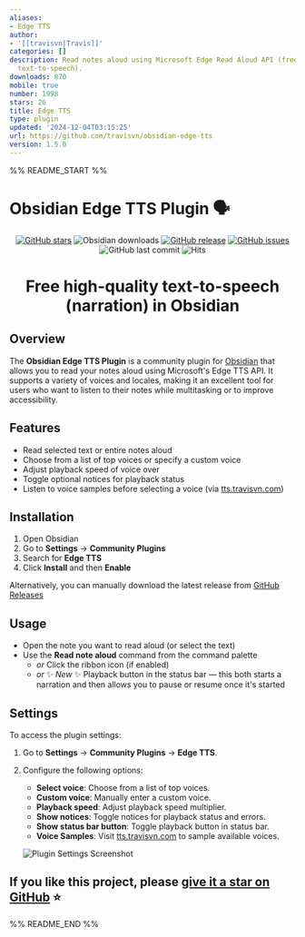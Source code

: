 ```yaml
---
aliases:
- Edge TTS
author:
- '[[travisvn|Travis]]'
categories: []
description: Read notes aloud using Microsoft Edge Read Aloud API (free, high quality
  text-to-speech).
downloads: 870
mobile: true
number: 1998
stars: 26
title: Edge TTS
type: plugin
updated: '2024-12-04T03:15:25'
url: https://github.com/travisvn/obsidian-edge-tts
version: 1.5.0
---
```


%% README_START %%

# Obsidian Edge TTS Plugin 🗣️

<p align="center">
	<a href="https://github.com/travisvn/obsidian-edge-tts">
		<img src="https://img.shields.io/github/stars/travisvn/obsidian-edge-tts?style=social" alt="GitHub stars"></a>
    <img src="https://img.shields.io/badge/dynamic/json?logo=obsidian&color=%23483699&label=downloads&query=%24%5B%27edge-tts%27%5D.downloads&url=https%3A%2F%2Fraw.githubusercontent.com%2Fobsidianmd%2Fobsidian-releases%2Fmaster%2Fcommunity-plugin-stats.json" alt="Obsidian downloads">
	<a href="https://github.com/travisvn/obsidian-edge-tts/releases">
		<img src="https://img.shields.io/github/v/release/travisvn/obsidian-edge-tts" alt="GitHub release"></a>
	<a href="https://github.com/travisvn/obsidian-edge-tts/issues">
	  <img src="https://img.shields.io/github/issues/travisvn/obsidian-edge-tts" alt="GitHub issues"></a>
	<img src="https://img.shields.io/github/last-commit/travisvn/obsidian-edge-tts?color=red" alt="GitHub last commit">
	<img src="https://hits.seeyoufarm.com/api/count/incr/badge.svg?url=https%3A%2F%2Fgithub.com%2Ftravisvn%2Fobsidian-edge-tts&count_bg=%2379C83D&title_bg=%23555555&icon=&icon_color=%23E7E7E7&title=hits&edge_flat=false" alt="Hits">
</p>

<h1 align="center">Free high-quality text-to-speech (narration) in Obsidian</h1>


## Overview

The **Obsidian Edge TTS Plugin** is a community plugin for [Obsidian](https://obsidian.md/) that allows you to read your notes aloud using Microsoft's Edge TTS API. It supports a variety of voices and locales, making it an excellent tool for users who want to listen to their notes while multitasking or to improve accessibility.

## Features

- Read selected text or entire notes aloud
- Choose from a list of top voices or specify a custom voice
- Adjust playback speed of voice over
- Toggle optional notices for playback status
- Listen to voice samples before selecting a voice (via [tts.travisvn.com](https://tts.travisvn.com))

## Installation

1. Open Obsidian
2. Go to **Settings** → **Community Plugins**
3. Search for **Edge TTS**
4. Click **Install** and then **Enable**

Alternatively, you can manually download the latest release from [GitHub Releases](https://github.com/travisvn/obsidian-edge-tts/releases)

## Usage

- Open the note you want to read aloud (or select the text)
- Use the **Read note aloud** command from the command palette
	- _or_  Click the ribbon icon (if enabled)
	- _or_  ✨ _New_ ✨ Playback button in the status bar — this both starts a narration and then allows you to pause or resume once it's started

## Settings

To access the plugin settings:

1. Go to **Settings** → **Community Plugins** → **Edge TTS**.
2. Configure the following options:
   - **Select voice**: Choose from a list of top voices.
   - **Custom voice**: Manually enter a custom voice.
   - **Playback speed**: Adjust playback speed multiplier.
   - **Show notices**: Toggle notices for playback status and errors.
   - **Show status bar button**: Toggle playback button in status bar.
   - **Voice Samples**: Visit [tts.travisvn.com](https://tts.travisvn.com) to sample available voices.
   
   ![Plugin Settings Screenshot](https://utfs.io/f/MMMHiQ1TQaBoL9dM8ZtESTPZ2dEUjVzlDx8yBibtqOcIs46M)

## If you like this project, please [give it a star on GitHub](https://github.com/travisvn/obsidian-edge-tts) ⭐️


%% README_END %%